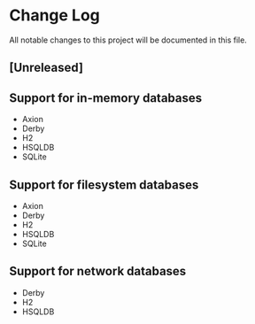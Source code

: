 # Change Log
All notable changes to this project will be documented in this file.

## [Unreleased]

## Support for in-memory databases
  * Axion
  * Derby
  * H2
  * HSQLDB
  * SQLite
  
## Support for filesystem databases
  * Axion
  * Derby
  * H2
  * HSQLDB
  * SQLite
  
## Support for network databases
  * Derby
  * H2
  * HSQLDB
